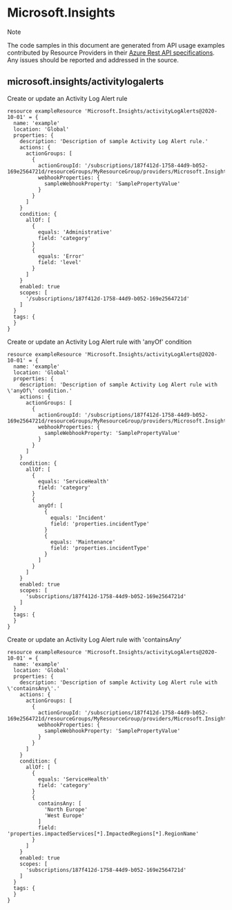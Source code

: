# Microsoft.Insights
  
> [!NOTE]
> The code samples in this document are generated from API usage examples contributed by Resource Providers in their [Azure Rest API specifications](https://github.com/Azure/azure-rest-api-specs). Any issues should be reported and addressed in the source.


## microsoft.insights/activitylogalerts

Create or update an Activity Log Alert rule
```bicep
resource exampleResource 'Microsoft.Insights/activityLogAlerts@2020-10-01' = {
  name: 'example'
  location: 'Global'
  properties: {
    description: 'Description of sample Activity Log Alert rule.'
    actions: {
      actionGroups: [
        {
          actionGroupId: '/subscriptions/187f412d-1758-44d9-b052-169e2564721d/resourceGroups/MyResourceGroup/providers/Microsoft.Insights/actionGroups/SampleActionGroup'
          webhookProperties: {
            sampleWebhookProperty: 'SamplePropertyValue'
          }
        }
      ]
    }
    condition: {
      allOf: [
        {
          equals: 'Administrative'
          field: 'category'
        }
        {
          equals: 'Error'
          field: 'level'
        }
      ]
    }
    enabled: true
    scopes: [
      '/subscriptions/187f412d-1758-44d9-b052-169e2564721d'
    ]
  }
  tags: {
  }
}
```

Create or update an Activity Log Alert rule with 'anyOf' condition
```bicep
resource exampleResource 'Microsoft.Insights/activityLogAlerts@2020-10-01' = {
  name: 'example'
  location: 'Global'
  properties: {
    description: 'Description of sample Activity Log Alert rule with \'anyOf\' condition.'
    actions: {
      actionGroups: [
        {
          actionGroupId: '/subscriptions/187f412d-1758-44d9-b052-169e2564721d/resourceGroups/MyResourceGroup/providers/Microsoft.Insights/actionGroups/SampleActionGroup'
          webhookProperties: {
            sampleWebhookProperty: 'SamplePropertyValue'
          }
        }
      ]
    }
    condition: {
      allOf: [
        {
          equals: 'ServiceHealth'
          field: 'category'
        }
        {
          anyOf: [
            {
              equals: 'Incident'
              field: 'properties.incidentType'
            }
            {
              equals: 'Maintenance'
              field: 'properties.incidentType'
            }
          ]
        }
      ]
    }
    enabled: true
    scopes: [
      'subscriptions/187f412d-1758-44d9-b052-169e2564721d'
    ]
  }
  tags: {
  }
}
```

Create or update an Activity Log Alert rule with 'containsAny'
```bicep
resource exampleResource 'Microsoft.Insights/activityLogAlerts@2020-10-01' = {
  name: 'example'
  location: 'Global'
  properties: {
    description: 'Description of sample Activity Log Alert rule with \'containsAny\'.'
    actions: {
      actionGroups: [
        {
          actionGroupId: '/subscriptions/187f412d-1758-44d9-b052-169e2564721d/resourceGroups/MyResourceGroup/providers/Microsoft.Insights/actionGroups/SampleActionGroup'
          webhookProperties: {
            sampleWebhookProperty: 'SamplePropertyValue'
          }
        }
      ]
    }
    condition: {
      allOf: [
        {
          equals: 'ServiceHealth'
          field: 'category'
        }
        {
          containsAny: [
            'North Europe'
            'West Europe'
          ]
          field: 'properties.impactedServices[*].ImpactedRegions[*].RegionName'
        }
      ]
    }
    enabled: true
    scopes: [
      'subscriptions/187f412d-1758-44d9-b052-169e2564721d'
    ]
  }
  tags: {
  }
}
```
